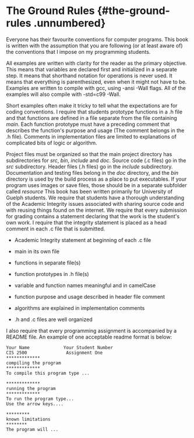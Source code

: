 # The Ground Rules {#the-ground-rules .unnumbered}

Everyone has their favourite conventions for computer programs. This
book is written with the assumption that you are following (or at least
aware of) the conventions that I impose on my programming students.

All examples are written with clarity for the reader as the primary
objective. This means that variables are declared first and initialized
in a separate step. It means that shorthand notation for operations is
never used. It means that everything is parenthesized, even when it
might not have to be. Examples are written to compile with gcc, using
-ansi -Wall flags. All of the examples will also compile with -std=c99
-Wall.

Short examples often make it tricky to tell what the expectations are
for coding conventions. I require that students prototype functions in a
.h file and that functions are defined in a file separate from the file
containing *main*. Each function prototype must have a preceding comment
that describes the function's purpose and usage (The comment belongs in
the .h file). Comments in implementation files are limited to
explanations of complicated bits of logic or algorithm.

Project files must be organized so that the main project directory has
subdirectories for *src*, *bin*, *include* and *doc*. Source code (.c
files) go in the *src* subdirectory. Header files (.h files) go in the
*include* subdirectory. Documentation and testing files belong in the
*doc* directory, and the *bin* directory is used by the build process as
a place to put executables. If your program uses images or save files,
those should be in a separate subfolder called *resource* This book has
been written primarily for University of Guelph students. We require
that students have a thorough understanding of the Academic Integrity
issues associated with sharing source code and with reusing things found
on the internet. We require that every submission for grading contains a
statement declaring that the work is the student's own work. I require
that the integrity statement is placed as a head comment in each .c file
that is submitted.

-   Academic Integrity statement at beginning of each .c file

-   main in its own file

-   functions in separate file(s)

-   function prototypes in .h file(s)

-   variable and function names meaningful and in camelCase

-   function purpose and usage described in header file comment

-   algorithms are explained in implementation comments

-   .h and .c files are well organized

I also require that every programming assignment is accompanied by a
README file. An example of one acceptable readme format is below:

    Your Name             Your Student Number
    CIS 2500               Assignment One
    *************
    compiling the program
    *************
    To compile this program type ...

    *************
    running the program
    *************
    To run the program type... 
    Use the arrow keys....

    *********
    known limitations
    ********
    The program will ...
